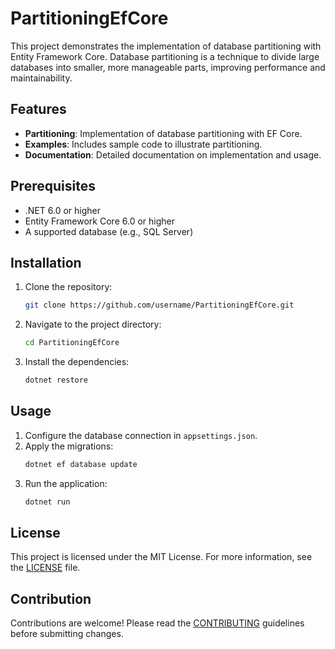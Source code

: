 # PartitioningEfCore

This project demonstrates the implementation of database partitioning with Entity Framework Core. Database partitioning is a technique to divide large databases into smaller, more manageable parts, improving performance and maintainability.

## Features

- **Partitioning**: Implementation of database partitioning with EF Core.
- **Examples**: Includes sample code to illustrate partitioning.
- **Documentation**: Detailed documentation on implementation and usage.

## Prerequisites

- .NET 6.0 or higher
- Entity Framework Core 6.0 or higher
- A supported database (e.g., SQL Server)

## Installation

1. Clone the repository:
    ```bash
    git clone https://github.com/username/PartitioningEfCore.git
    ```
2. Navigate to the project directory:
    ```bash
    cd PartitioningEfCore
    ```
3. Install the dependencies:
    ```bash
    dotnet restore
    ```

## Usage

1. Configure the database connection in `appsettings.json`.
2. Apply the migrations:
    ```bash
    dotnet ef database update
    ```
3. Run the application:
    ```bash
    dotnet run
    ```

## License

This project is licensed under the MIT License. For more information, see the [LICENSE](LICENSE) file.

## Contribution

Contributions are welcome! Please read the [CONTRIBUTING](CONTRIBUTING.md) guidelines before submitting changes.
